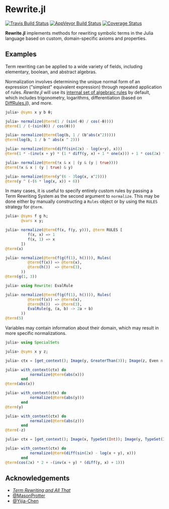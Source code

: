 # Rewrite.jl

[![Travis Build Status](https://travis-ci.org/HarrisonGrodin/Rewrite.jl.svg?branch=master)](https://travis-ci.org/HarrisonGrodin/Rewrite.jl)
[![AppVeyor Build Status](https://ci.appveyor.com/api/projects/status/a59v394qf05c7uec/branch/master?svg=true)](https://ci.appveyor.com/project/HarrisonGrodin/rewrite-jl/branch/master)
[![Coverage Status](https://coveralls.io/repos/github/HarrisonGrodin/Rewrite.jl/badge.svg?branch=master)](https://coveralls.io/github/HarrisonGrodin/Rewrite.jl?branch=master)

**Rewrite.jl** implements methods for rewriting symbolic terms in the Julia language based on custom, domain-specific axioms and properties.

## Examples
Term rewriting can be applied to a wide variety of fields, including elementary, boolean, and abstract algebras.

Normalization involves determining the unique normal form of an expression ("simplest" equivalent expression) through repeated application of rules. *Rewrite.jl* will use its [internal set of algebraic rules](./src/rules.jl) by default, which includes trigonometry, logarithms, differentiation (based on [DiffRules.jl](https://github.com/JuliaDiff/DiffRules.jl)), and more.
```julia
julia> @syms x y b θ;

julia> normalize(@term(1 / (sin(-θ) / cos(-θ))))
@term(1 / (-(sin(θ)) / cos(θ)))

julia> normalize(@term(log(b, 1 / (b^abs(x^2)))))
@term(log(b, 1 / b ^ abs(x ^ 2)))

julia> normalize(@term(diff(sin(2x) - log(x+y), x)))
@term(1 * -(inv(x + y) * (1 * diff(y, x) + 1 * one(x))) + 1 * cos(2x) * (2 * one(x) + x * 0))

julia> normalize(@term(!x & x | (y & (y | true))))
@term(!x & x | (y | true) & y)

julia> normalize(@term(y^(6 - 3log(x, x^2))))
@term(y ^ (-(6 * log(x, x)) + 6))
```

In many cases, it is useful to specify entirely custom rules by passing a Term Rewriting System as the second argument to `normalize`. This may be done either by manually constructing a `Rules` object or by using the `RULES` strategy for `@term`.
```julia
julia> @syms f g h;
       @vars x y;

julia> normalize(@term(f(x, f(y, y))), @term RULES [
          f(x, x) => 1
          f(x, 1) => x
       ])
@term(x)

julia> normalize(@term(f(g(f(1), h()))), Rules(
          @term(f(x)) => @term(x),
          @term(h())  => @term(3),
       ))
@term(g(1, 3))

julia> using Rewrite: EvalRule

julia> normalize(@term(f(g(f(1), h()))), Rules(
          @term(f(x)) => @term(x),
          @term(h())  => @term(3),
          EvalRule(g, (a, b) -> 2a + b)
       ))
@term(5)
```

Variables may contain information about their domain, which may result in more specific normalizations.
```julia
julia> using SpecialSets

julia> @syms x y z;

julia> ctx = [get_context(); Image(y, GreaterThan(3)); Image(z, Even ∩ LessThan(0))];

julia> with_context(ctx) do
           normalize(@term(abs(x)))
       end
@term(abs(x))

julia> with_context(ctx) do
           normalize(@term(abs(y)))
       end
@term(y)

julia> with_context(ctx) do
           normalize(@term(abs(z)))
       end
@term(-z)
```

```julia
julia> ctx = [get_context(); Image(x, TypeSet(Int)); Image(y, TypeSet(Int))];

julia> with_context(ctx) do
           normalize(@term(diff(sin(2x) - log(x + y), x)))
       end
@term(cos(2x) * 2 + -(inv(x + y) * (diff(y, x) + 1)))
```

## Acknowledgements
- [*Term Rewriting and All That*](https://www21.in.tum.de/~nipkow/TRaAT/)
- [@MasonProtter](https://github.com/MasonProtter)
- [@Yijia-Chen](https://github.com/Yijia-Chen)
